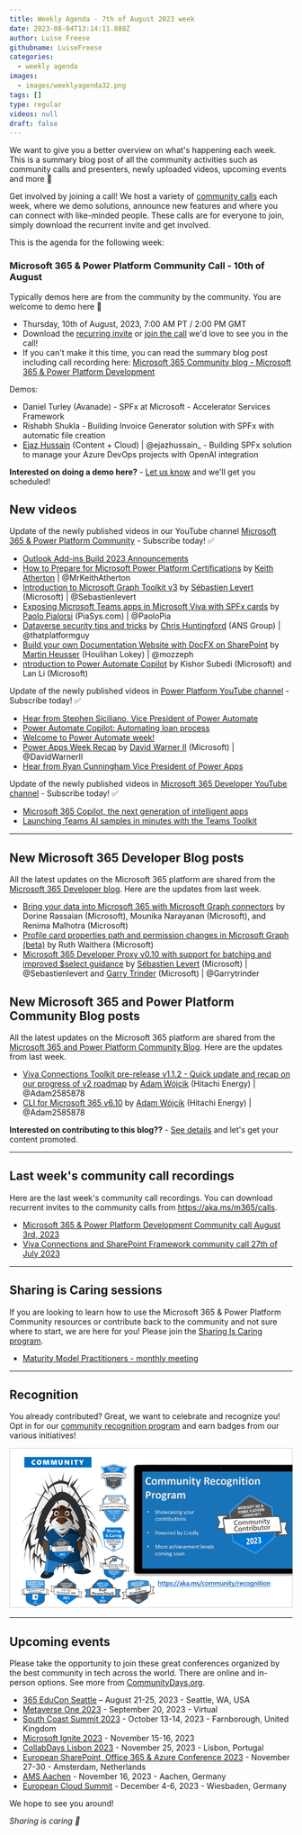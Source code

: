 ```yaml
---
title: Weekly Agenda - 7th of August 2023 week
date: 2023-08-04T13:14:11.888Z
author: Luise Freese
githubname: LuiseFreese
categories:
  - weekly agenda
images:
  - images/weeklyagenda32.png
tags: []
type: regular
videos: null
draft: false
---
```


We want to give you a better overview on what's happening each week. This is a summary blog post of all the community activities such as community calls and presenters, newly uploaded videos, upcoming events and more 🚀

Get involved by joining a call! We host a variety of [community calls](https://aka.ms/community/calls) each week, where we demo solutions, announce new features and where you can connect with like-minded people. These calls are for everyone to join, simply download the recurrent invite and get involved.

This is the agenda for the following week:

### Microsoft 365 & Power Platform Community Call - 10th of August

Typically demos here are from the community by the community. You are welcome to demo here 👋

* Thursday, 10th of August, 2023, 7:00 AM PT / 2:00 PM GMT
* Download the [recurring invite](https://aka.ms/spdev-sig-call) or [join the call](https://aka.ms/spdev-sig-call-join) we'd love to see you in the call!
* If you can't make it this time, you can read the summary blog post including call recording here: [Microsoft 365 Community blog - Microsoft 365 & Power Platform Development](https://pnp.github.io/blog/categories/microsoft-365-and-power-platform-development-community-call/)

Demos: 

* Daniel Turley (Avanade) - SPFx at Microsoft - Accelerator Services Framework
* Rishabh Shukla - Building Invoice Generator solution with SPFx with automatic file creation
* [Ejaz Hussain](https://twitter.com/ejazhussain_) (Content + Cloud) | @ejazhussain_ - Building SPFx solution to manage your Azure DevOps projects with OpenAI integration



**Interested on doing a demo here?** - [Let us know](https://aka.ms/community/request/demo) and we'll get you scheduled! 


## New videos 

Update of the newly published videos in our YouTube channel [Microsoft 365 & Power Platform Community](https://www.youtube.com/channel/UC_mKdhw-V6CeCM7gTo_Iy7w) - Subscribe today! ✅

* [Outlook Add-ins Build 2023 Announcements](https://www.youtube.com/watch?v=_MP3nOjByEE&t=14s)
* [How to Prepare for Microsoft Power Platform Certifications](https://www.youtube.com/watch?v=lWj6Ujj9C1Q&t=3s) by [Keith Atherton](https://twitter.com/MrKeithAtherton) | @MrKeithAtherton
* [Introduction to Microsoft Graph Toolkit v3](https://www.youtube.com/watch?v=QJwfnTDr0S4&t=5s) by [Sébastien Levert](https://twitter.com/sebastienlevert) (Microsoft) | @Sebastienlevert
* [Exposing Microsoft Teams apps in Microsoft Viva with SPFx cards](https://www.youtube.com/watch?v=MN0d6O3SyBQ) by [Paolo Pialorsi](https://twitter.com/PaoloPia) (PiaSys.com) | @PaoloPia
* [Dataverse security tips and tricks](https://www.youtube.com/watch?v=yAcZWSvR0WE&t=9s) by [Chris Huntingford](https://twitter.com/thatplatformguy) (ANS Group) | @thatplatformguy
* [Build your own Documentation Website with DocFX on SharePoint](https://www.youtube.com/watch?v=1g5G-YHGOG0) by [Martin Heusser](https://twitter.com/mozzeph) (Houlihan Lokey) | @mozzeph
* [ntroduction to Power Automate Copilot](https://www.youtube.com/watch?v=ss8PaRGbUkM) by Kishor Subedi (Microsoft) and Lan Li (Microsoft) 

Update of the newly published videos in [Power Platform YouTube channel](https://www.youtube.com/@mspowerplatform) - Subscribe today! ✅

* [Hear from Stephen Siciliano, Vice President of Power Automate](https://www.youtube.com/watch?v=G69YcKe9Bm4)
* [Power Automate Copilot: Automating loan process](https://www.youtube.com/watch?v=lp2ILioVhmg)
* [Welcome to Power Automate week!](https://www.youtube.com/watch?v=w0i0ypuQa0U)
* [Power Apps Week Recap](https://www.youtube.com/watch?v=WDHdo-kGCr4) by  [David Warner II](https://twitter.com/DavidWarnerII) (Microsoft) | @DavidWarnerII
* [Hear from Ryan Cunningham Vice President of Power Apps](https://www.youtube.com/watch?v=tY7MH31dhdU)

Update of the newly published videos in [Microsoft 365 Developer YouTube channel](https://www.youtube.com/@Microsoft365Developer) - Subscribe today! ✅

* [Microsoft 365 Copilot, the next generation of intelligent apps](https://www.youtube.com/watch?v=NaA1VXZk1ps)
* [Launching Teams AI samples in minutes with the Teams Toolkit](https://www.youtube.com/watch?v=oj3jr9OJfR0&t=48s)

---

## New Microsoft 365 Developer Blog posts

All the latest updates on the Microsoft 365 platform are shared from the [Microsoft 365 Developer blog](https://devblogs.microsoft.com/microsoft365dev/). Here are the updates from last week.

* [Bring your data into Microsoft 365 with Microsoft Graph connectors](https://devblogs.microsoft.com/microsoft365dev/bring-your-data-into-microsoft-365-with-microsoft-graph-connectors/) by Dorine Rassaian (Microsoft), Mounika Narayanan (Microsoft), and Renima Malhotra (Microsoft)
* [Profile card properties path and permission changes in Microsoft Graph (beta)](https://devblogs.microsoft.com/microsoft365dev/profile-card-properties-path-and-permission-changes-in-microsoft-graph-beta/) by Ruth Waithera (Microsoft)
* [Microsoft 365 Developer Proxy v0.10 with support for batching and improved $select guidance](https://devblogs.microsoft.com/microsoft365dev/microsoft-365-developer-proxy-v0-10-with-support-for-batching-and-improved-select-guidance/) by [Sébastien Levert](https://twitter.com/sebastienlevert) (Microsoft) | @Sebastienlevert and [Garry Trinder](https://twitter.com/garrytrinder) (Microsoft) | @Garrytrinder

## New Microsoft 365 and Power Platform Community Blog posts

All the latest updates on the Microsoft 365 platform are shared from the [Microsoft 365 and Power Platform Community Blog](https://pnp.github.io/blog/). Here are the updates from last week.

* [Viva Connections Toolkit pre-release v1.1.2 - Quick update and recap on our progress of v2 roadmap](https://pnp.github.io/blog/post/viva-connections-toolkit-vscode-v-1-1-2-prerelease/) by [Adam Wójcik](https://twitter.com/Adam25858782) (Hitachi Energy) | @Adam2585878
* [CLI for Microsoft 365 v6.10](https://pnp.github.io/blog/cli-for-microsoft-365/cli-for-microsoft-365-v6-10/) by [Adam Wójcik](https://twitter.com/Adam25858782) (Hitachi Energy) | @Adam2585878


**Interested on contributing to this blog??** - [See details](https://pnp.github.io/blog/post/contribute-blog/) and let's get your content promoted.

---

## Last week's community call recordings

Here are the last week's community call recordings. You can download recurrent invites to the community calls from https://aka.ms/m365/calls.

* [Microsoft 365 & Power Platform Development Community call August 3rd, 2023](https://www.youtube.com/watch?v=sfWgp92HbVk&t=3142s)
* [Viva Connections and SharePoint Framework community call 27th of July 2023](https://www.youtube.com/watch?v=LaBE1HYWTgk)

---

## Sharing is Caring sessions

If you are looking to learn how to use the Microsoft 365 & Power Platform Community resources or contribute back to the community and not sure where to start, we are here for you! Please join the [Sharing Is Caring program](https://pnp.github.io/sharing-is-caring/).

* [Maturity Model Practitioners - monthly meeting](https://aka.ms/mm4m365/invite)

---

## Recognition

You already contributed? Great, we want to celebrate and recognize you! Opt in for our [community recognition program](https://pnp.github.io/recognitionprogram/) and earn badges from our various initiatives! 

![together-221201.png](images/community-recognization-program.png)

---

## Upcoming events

Please take the opportunity to join these great conferences organized by the best community in tech across the world. There are online and in-person options. See more from [CommunityDays.org](https://www.communitydays.org/).

* [365 EduCon Seattle](https://365educon.com/Seattle/) – August 21-25, 2023 - Seattle, WA, USA
* [Metaverse One 2023](https://www.communitydays.org/event/2023-09-20/metaverse-one-2023) - September 20, 2023 - Virtual
* [South Coast Summit 2023](https://www.southcoastsummit.com/) - October 13-14, 2023 - Farnborough, United Kingdom
* [Microsoft Ignite 2023](https://ignite.microsoft.com/) - November 15-16, 2023
* [CollabDays Lisbon 2023](https://www.collabdays.org/2023-lisbon/) - November 25, 2023 - Lisbon, Portugal
* [European SharePoint, Office 365 & Azure Conference 2023](https://www.sharepointeurope.com/) - November 27-30 - Amsterdam, Netherlands
* [AMS Aachen](https://www.communitydays.org/event/2023-11-16/ams-aachen) - November 16, 2023 - Aachen, Germany
* [European Cloud Summit](https://www.cloudsummit.eu/) - December 4-6, 2023 - Wiesbaden, Germany

We hope to see you around!

_Sharing is caring 🧡_
